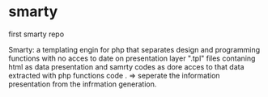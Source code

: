 # smarty
first smarty repo

Smarty: a templating engin for php that separates design and programming functions with no acces to date on presentation layer
".tpl" files contaning html as data presentation and samrty codes as dore acces to that data extracted with php functions code .
=> seperate the information presentation from the infrmation generation.




